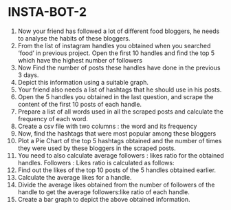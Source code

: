 # INSTA-BOT-2
1.	Now your friend has followed a lot of different food bloggers, he needs to analyse the habits of these bloggers.
0.	From the list of instagram handles you obtained when you searched ‘food’ in previous project. Open the first 10 handles and find the top 5 which have the highest number of followers
1.	Now Find the number of posts these handles have done in the previous 3 days.
2.	Depict this information using a suitable graph.
2.	Your friend also needs a list of hashtags that he should use in his posts.
0.	Open the 5 handles you obtained in the last question, and scrape the content of the first 10 posts of each handle.
1.	Prepare a list of all words used in all the scraped posts and calculate the frequency of each word.
2.	Create a csv file with two columns : the word and its frequency
3.	Now, find the hashtags that were most popular among these bloggers
4.	Plot a Pie Chart of the top 5 hashtags obtained and the number of times they were used by these bloggers in the scraped posts.
3.	You need to also calculate average followers : likes ratio for the obtained handles.
Followers : Likes ratio is calculated as follows:
0.	Find out the likes of the top 10 posts of the 5 handles obtained earlier.
1.	Calculate the average likes for a handle.
2.	Divide the average likes obtained from the number of followers of the handle to get the average followers:like ratio of each handle.
3.	Create a bar graph to depict the above obtained information.

